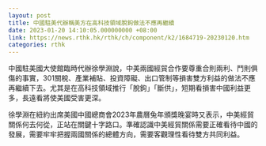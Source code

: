 ```yaml
---
layout: post
title: 中國駐美代辦稱美方在高科技領域脫鉤做法不應再繼續
date: 2023-01-20 14:10:05.000000000 +08:00
link: https://news.rthk.hk/rthk/ch/component/k2/1684719-20230120.htm
categories: rthk
---
```


中國駐美國大使館臨時代辦徐學淵說，中美兩國經貿合作要尊重合則兩利、鬥則俱傷的事實，301關稅、產業補貼、投資障礙、出口管制等損害雙方利益的做法不應再繼續下去。尤其是在高科技領域推行「脫鉤」「斷供」，短期看損害中國利益更多，長遠看將使美國受害更深。

徐學淵在紐約出席美國中國總商會2023年農曆兔年頒獎晚宴時又表示，中美經貿關係何去何從，正站在關鍵十字路口。準確認識中美經貿關係需要正確看待中國的發展，需要牢牢把握兩國關係的總體方向，需要客觀理性看待雙方共同利益。
